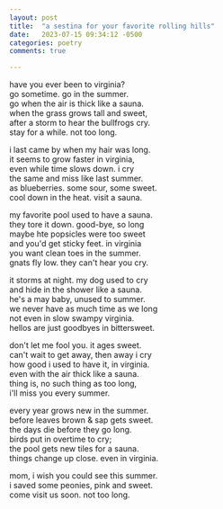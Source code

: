 ```yaml
---
layout: post
title:  "a sestina for your favorite rolling hills"
date:   2023-07-15 09:34:12 -0500
categories: poetry
comments: true

---
```


have you ever been to virginia?  
go sometime. go in the summer.  
go when the air is thick like a sauna.  
when the grass grows tall and sweet,  
after a storm to hear the bullfrogs cry.  
stay for a while. not too long.  

i last came by when my hair was long.  
it seems to grow faster in virginia,  
even while time slows down. i cry  
the same and miss like last summer.  
as blueberries. some sour, some sweet.  
cool down in the heat. visit a sauna.  

my favorite pool used to have a sauna.  
they tore it down. good-bye, so long  
maybe hte popsicles were too sweet  
and you'd get sticky feet. in virginia  
you want clean toes in the summer.  
gnats fly low. they can't hear you cry.  

it storms at night. my dog used to cry  
and hide in the shower like a sauna.  
he's a may baby, unused to summer.  
we never have as much time as we long  
not even in slow swampy virginia.  
hellos are just goodbyes in bittersweet.  

don't let me fool you. it ages sweet.  
can't wait to get away, then away i cry  
how good i used to have it, in virginia.  
even with the air thick like a sauna.  
thing is, no such thing as too long,  
i'll miss you every summer.  

every year grows new in the summer.  
before leaves brown & sap gets sweet.  
the days die before they go long.  
birds put in overtime to cry;  
the pool gets new tiles for a sauna.  
things change up close. even in virginia.  

mom, i wish you could see this summer.  
i saved some peonies, pink and sweet.  
come visit us soon. not too long.  